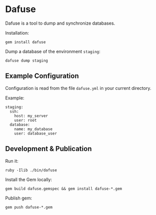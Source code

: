 # Dafuse

Dafuse is a tool to dump and synchronize databases.

Installation:

```
gem install dafuse
```

Dump a database of the environment `staging`:

```
dafuse dump staging
```

## Example Configuration

Configuration is read from the file `dafuse.yml` in your current directory.

Example:
```
staging:
  ssh:
    host: my_server
    user: root
  database:
    name: my_database
    user: database_user
```

## Development & Publication

Run it:

```
ruby -Ilib ./bin/dafuse
```

Install the Gem locally:

```
gem build dafuse.gemspec && gem install dafuse-*.gem
```

Publish gem:

```
gem push dafuse-*.gem
```
